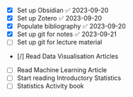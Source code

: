 - [x] Set up Obsidian ✅ 2023-09-20
- [x] Set up Zotero ✅ 2023-09-20
- [x] Populate bibliography ✅ 2023-09-20
- [x] Set up git for notes ✅ 2023-09-21
- [ ] Set up git for lecture material
- [/] Read Data Visualisation Articles
- [ ] Read Machine Learning Article
- [ ] Start reading Introductory Statistics
- [ ] Statistics Activity book 
